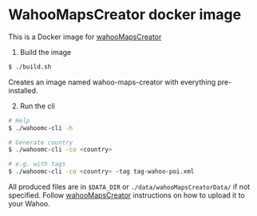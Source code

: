 # WahooMapsCreator docker image

This is a Docker image for [wahooMapsCreator](https://github.com/treee111/wahooMapsCreator)

1. Build the image

```bash
$ ./build.sh
```

Creates an image named wahoo-maps-creator with everything pre-installed.

2. Run the cli

```bash
# Help
$ ./wahoomc-cli -h

# Generate country
$ ./wahoomc-cli -co <country>

# e.g. with tags
$ ./wahoomc-cli -co <country> -tag tag-wahoo-poi.xml
```

All produced files are in `$DATA_DIR` or `./data/wahooMapsCreatorData/` if not specified. Follow
[wahooMapsCreator](https://github.com/treee111/wahooMapsCreator) instructions on how to upload it to your Wahoo.
